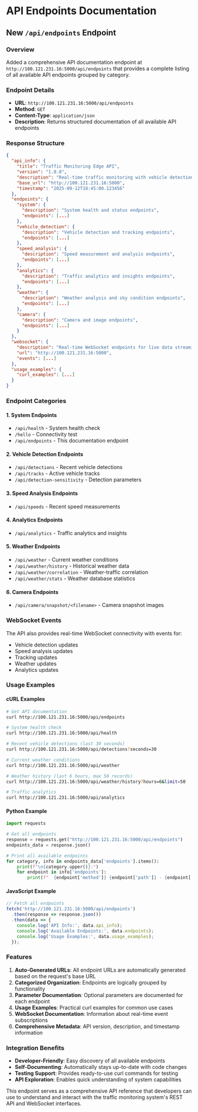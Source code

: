 # API Endpoints Documentation

## New `/api/endpoints` Endpoint

### Overview
Added a comprehensive API documentation endpoint at `http://100.121.231.16:5000/api/endpoints` that provides a complete listing of all available API endpoints grouped by category.

### Endpoint Details
- **URL**: `http://100.121.231.16:5000/api/endpoints`
- **Method**: `GET`
- **Content-Type**: `application/json`
- **Description**: Returns structured documentation of all available API endpoints

### Response Structure

```json
{
  "api_info": {
    "title": "Traffic Monitoring Edge API",
    "version": "1.0.0", 
    "description": "Real-time traffic monitoring with vehicle detection, speed analysis, and weather integration",
    "base_url": "http://100.121.231.16:5000",
    "timestamp": "2025-09-12T18:45:00.123456"
  },
  "endpoints": {
    "system": {
      "description": "System health and status endpoints",
      "endpoints": [...]
    },
    "vehicle_detection": {
      "description": "Vehicle detection and tracking endpoints", 
      "endpoints": [...]
    },
    "speed_analysis": {
      "description": "Speed measurement and analysis endpoints",
      "endpoints": [...]
    },
    "analytics": {
      "description": "Traffic analytics and insights endpoints",
      "endpoints": [...]
    },
    "weather": {
      "description": "Weather analysis and sky condition endpoints",
      "endpoints": [...]
    },
    "camera": {
      "description": "Camera and image endpoints",
      "endpoints": [...]
    }
  },
  "websocket": {
    "description": "Real-time WebSocket endpoints for live data streaming",
    "url": "http://100.121.231.16:5000",
    "events": [...]
  },
  "usage_examples": {
    "curl_examples": [...]
  }
}
```

### Endpoint Categories

#### 1. System Endpoints
- `/api/health` - System health check
- `/hello` - Connectivity test
- `/api/endpoints` - This documentation endpoint

#### 2. Vehicle Detection Endpoints  
- `/api/detections` - Recent vehicle detections
- `/api/tracks` - Active vehicle tracks
- `/api/detection-sensitivity` - Detection parameters

#### 3. Speed Analysis Endpoints
- `/api/speeds` - Recent speed measurements

#### 4. Analytics Endpoints
- `/api/analytics` - Traffic analytics and insights

#### 5. Weather Endpoints
- `/api/weather` - Current weather conditions
- `/api/weather/history` - Historical weather data
- `/api/weather/correlation` - Weather-traffic correlation
- `/api/weather/stats` - Weather database statistics

#### 6. Camera Endpoints
- `/api/camera/snapshot/<filename>` - Camera snapshot images

### WebSocket Events
The API also provides real-time WebSocket connectivity with events for:
- Vehicle detection updates
- Speed analysis updates  
- Tracking updates
- Weather updates
- Analytics updates

### Usage Examples

#### cURL Examples
```bash
# Get API documentation
curl http://100.121.231.16:5000/api/endpoints

# System health check
curl http://100.121.231.16:5000/api/health

# Recent vehicle detections (last 30 seconds)  
curl http://100.121.231.16:5000/api/detections?seconds=30

# Current weather conditions
curl http://100.121.231.16:5000/api/weather

# Weather history (last 6 hours, max 50 records)
curl http://100.121.231.16:5000/api/weather/history?hours=6&limit=50

# Traffic analytics
curl http://100.121.231.16:5000/api/analytics
```

#### Python Example
```python
import requests

# Get all endpoints
response = requests.get("http://100.121.231.16:5000/api/endpoints")
endpoints_data = response.json()

# Print all available endpoints
for category, info in endpoints_data['endpoints'].items():
    print(f"\n{category.upper()}:")
    for endpoint in info['endpoints']:
        print(f"  {endpoint['method']} {endpoint['path']} - {endpoint['description']}")
```

#### JavaScript Example
```javascript
// Fetch all endpoints
fetch('http://100.121.231.16:5000/api/endpoints')
  .then(response => response.json())
  .then(data => {
    console.log('API Info:', data.api_info);
    console.log('Available Endpoints:', data.endpoints);
    console.log('Usage Examples:', data.usage_examples);
  });
```

### Features

1. **Auto-Generated URLs**: All endpoint URLs are automatically generated based on the request's base URL
2. **Categorized Organization**: Endpoints are logically grouped by functionality
3. **Parameter Documentation**: Optional parameters are documented for each endpoint
4. **Usage Examples**: Practical curl examples for common use cases
5. **WebSocket Documentation**: Information about real-time event subscriptions
6. **Comprehensive Metadata**: API version, description, and timestamp information

### Integration Benefits

- **Developer-Friendly**: Easy discovery of all available endpoints
- **Self-Documenting**: Automatically stays up-to-date with code changes
- **Testing Support**: Provides ready-to-use curl commands for testing
- **API Exploration**: Enables quick understanding of system capabilities

This endpoint serves as a comprehensive API reference that developers can use to understand and interact with the traffic monitoring system's REST API and WebSocket interfaces.